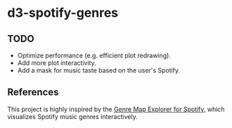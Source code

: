 # d3-spotify-genres
## TODO
* Optimize performance (e.g. efficient plot redrawing).
* Add more plot interactivity.
* Add a mask for music taste based on the user's Spotify.
## References
This project is highly inspired by the [Genre Map Explorer for Spotify](https://observablehq.com/@mjbo/genre-map-explorer-for-spotify), which visualizes Spotify music genres interactively.
